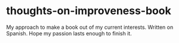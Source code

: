 # thoughts-on-improveness-book

My approach to make a book out of my current interests. Written on Spanish. Hope my passion lasts enough to finish it.
